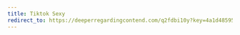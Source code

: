 ```yaml
---
title: Tiktok Sexy
redirect_to: https://deeperregardingcontend.com/q2fdbi10y?key=4a1d48595a9107cc8c177afca2e53a2c
---
```

